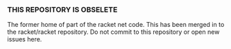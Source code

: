 
### THIS REPOSITORY IS OBSELETE

The former home of part of the racket net code. This has been merged in to the racket/racket repository.
Do not commit to this repository or open new issues here.
